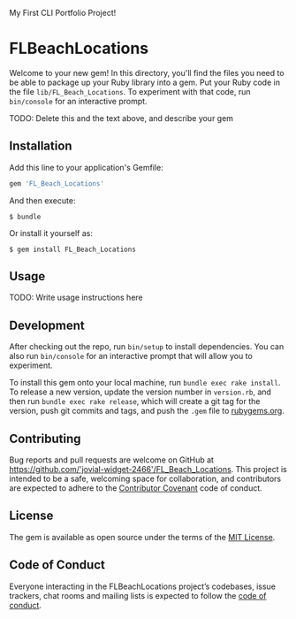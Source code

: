 My First CLI Portfolio Project!

# FLBeachLocations

Welcome to your new gem! In this directory, you'll find the files you need to be able to package up your Ruby library into a gem. Put your Ruby code in the file `lib/FL_Beach_Locations`. To experiment with that code, run `bin/console` for an interactive prompt.

TODO: Delete this and the text above, and describe your gem

## Installation

Add this line to your application's Gemfile:

```ruby
gem 'FL_Beach_Locations'
```

And then execute:

    $ bundle

Or install it yourself as:

    $ gem install FL_Beach_Locations

## Usage

TODO: Write usage instructions here

## Development

After checking out the repo, run `bin/setup` to install dependencies. You can also run `bin/console` for an interactive prompt that will allow you to experiment.

To install this gem onto your local machine, run `bundle exec rake install`. To release a new version, update the version number in `version.rb`, and then run `bundle exec rake release`, which will create a git tag for the version, push git commits and tags, and push the `.gem` file to [rubygems.org](https://rubygems.org).

## Contributing

Bug reports and pull requests are welcome on GitHub at https://github.com/'jovial-widget-2466'/FL_Beach_Locations. This project is intended to be a safe, welcoming space for collaboration, and contributors are expected to adhere to the [Contributor Covenant](http://contributor-covenant.org) code of conduct.

## License

The gem is available as open source under the terms of the [MIT License](https://opensource.org/licenses/MIT).

## Code of Conduct

Everyone interacting in the FLBeachLocations project’s codebases, issue trackers, chat rooms and mailing lists is expected to follow the [code of conduct](https://github.com/'jovial-widget-2466'/FL_Beach_Locations/blob/master/CODE_OF_CONDUCT.md).
